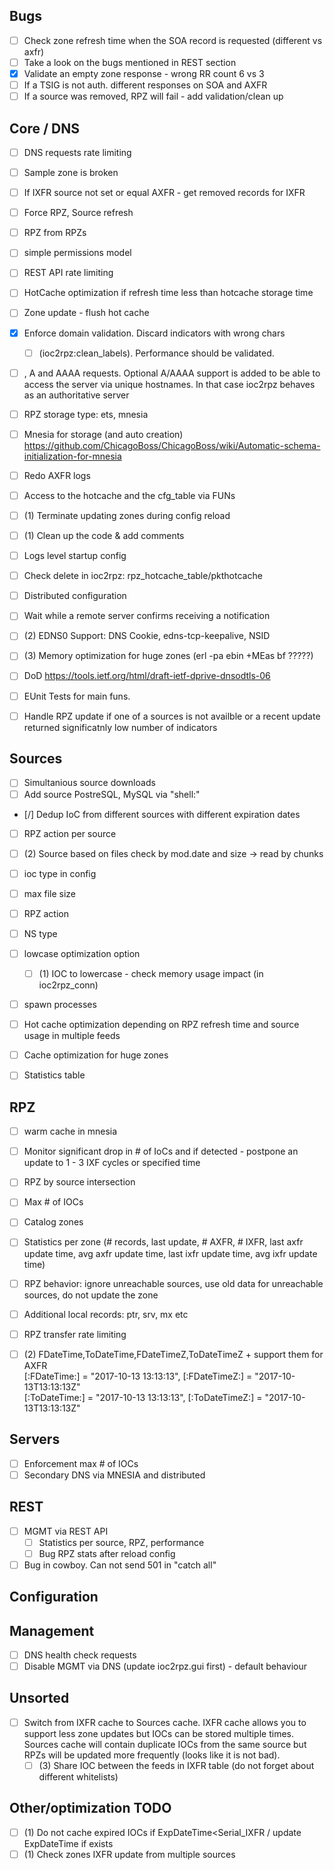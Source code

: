 ## Bugs
- [ ] Check zone refresh time when the SOA record is requested (different vs axfr)
- [ ] Take a look on the bugs mentioned in REST section
- [x] Validate an empty zone response - wrong RR count 6 vs 3
- [ ] If a TSIG is not auth. different responses on SOA and AXFR
- [ ] If a source was removed, RPZ will fail - add validation/clean up

## Core / DNS
- [ ] DNS requests rate limiting
- [ ] Sample zone is broken
- [ ] If IXFR source not set or equal AXFR - get removed records for IXFR
- [ ] Force RPZ, Source refresh
- [ ] RPZ from RPZs
- [ ] simple permissions model
- [ ] REST API rate limiting
- [ ] HotCache optimization if refresh time less than hotcache storage time
- [ ] Zone update - flush hot cache
- [x] Enforce domain validation. Discard indicators with wrong chars
  - [ ] (ioc2rpz:clean_labels). Performance should be validated.
- [ ] , A and AAAA requests. Optional A/AAAA support is added to be able to access the server via unique hostnames. In that case ioc2rpz behaves as an authoritative server
- [ ] RPZ storage type: ets, mnesia
- [ ] Mnesia for storage (and auto creation)
https://github.com/ChicagoBoss/ChicagoBoss/wiki/Automatic-schema-initialization-for-mnesia

- [ ] Redo AXFR logs
- [ ] Access to the hotcache and the cfg_table via FUNs
- [ ] (1) Terminate updating zones during config reload
- [ ] (1) Clean up the code & add comments
- [ ] Logs level startup config
- [ ] Check delete in ioc2rpz: rpz_hotcache_table/pkthotcache

- [ ] Distributed configuration
- [ ] Wait while a remote server confirms receiving a notification
- [ ] (2) EDNS0 Support: DNS Cookie, edns-tcp-keepalive, NSID
- [ ] (3) Memory optimization for huge zones (erl -pa ebin +MEas bf ?????)
- [ ] DoD https://tools.ietf.org/html/draft-ietf-dprive-dnsodtls-06

- [ ] EUnit Tests for main funs.
- [ ] Handle RPZ update if one of a sources is not availble or a recent update returned significatnly low number of indicators

## Sources
- [ ] Simultanious source downloads
- [ ] Add source PostreSQL, MySQL via "shell:"
- [/] Dedup IoC from different sources with different expiration dates
- [ ] RPZ action per source
- [ ] (2) Source based on files check by mod.date and size -> read by chunks

- [ ] ioc type in config
- [ ] max file size
- [ ] RPZ action
- [ ] NS type
- [ ] lowcase optimization option
  - [ ] (1) IOC to lowercase - check memory usage impact (in ioc2rpz_conn)
- [ ] spawn processes
- [ ] Hot cache optimization depending on RPZ refresh time and source usage in multiple feeds
- [ ] Cache optimization for huge zones
- [ ] Statistics table


## RPZ
- [ ] warm cache in mnesia
- [ ] Monitor significant drop in # of IoCs and if detected - postpone an update to 1 - 3 IXF cycles or specified time
- [ ] RPZ by source intersection
- [ ] Max # of IOCs
- [ ] Catalog zones
- [ ] Statistics per zone (# records, last update, # AXFR, # IXFR, last axfr update time, avg axfr update time, last ixfr update time, avg ixfr update time)
- [ ] RPZ behavior: ignore unreachable sources, use old data for unreachable sources, do not update the zone
- [ ] Additional local records: ptr, srv, mx etc
- [ ] RPZ transfer rate limiting

- [ ] (2) FDateTime,ToDateTime,FDateTimeZ,ToDateTimeZ + support them for AXFR  
[:FDateTime:] = "2017-10-13 13:13:13", [:FDateTimeZ:] = "2017-10-13T13:13:13Z"  
[:ToDateTime:] = "2017-10-13 13:13:13", [:ToDateTimeZ:] = "2017-10-13T13:13:13Z"


## Servers
- [ ] Enforcement max # of IOCs
- [ ] Secondary DNS via MNESIA and distributed

## REST
- [ ] MGMT via REST API
  - [ ] Statistics per source, RPZ, performance
  - [ ] Bug RPZ stats after reload config
- [ ] Bug in cowboy. Can not send 501 in "catch all"

## Configuration

## Management
- [ ] DNS health check requests
- [ ] Disable MGMT via DNS (update ioc2rpz.gui first) - default behaviour

## Unsorted
- [ ] Switch from IXFR cache to Sources cache. IXFR cache allows you to support less zone updates but IOCs can be stored multiple times. Sources cache will contain duplicate IOCs from the same source but RPZs will be updated more frequently (looks like it is not bad).
  - [ ] (3) Share IOC between the feeds in IXFR table (do not forget about different whitelists)

## Other/optimization TODO
- [ ] (1) Do not cache expired IOCs if ExpDateTime<Serial_IXFR / update ExpDateTime if exists
- [ ] (1) Check zones IXFR update from multiple sources
